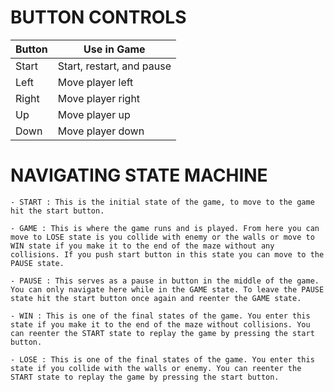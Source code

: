 # BUTTON CONTROLS
| Button | Use in Game |
| -------- | ----------- |
|  Start | Start, restart, and pause |
| Left | Move player left |
| Right | Move player right |
| Up | Move player up |
| Down | Move player down |

# NAVIGATING STATE MACHINE
    - START : This is the initial state of the game, to move to the game hit the start button.

    - GAME : This is where the game runs and is played. From here you can move to LOSE state is you collide with enemy or the walls or move to WIN state if you make it to the end of the maze without any collisions. If you push start button in this state you can move to the PAUSE state.

    - PAUSE : This serves as a pause in button in the middle of the game. You can only navigate here while in the GAME state. To leave the PAUSE state hit the start button once again and reenter the GAME state.

    - WIN : This is one of the final states of the game. You enter this state if you make it to the end of the maze without collisions. You can reenter the START state to replay the game by pressing the start button.

    - LOSE : This is one of the final states of the game. You enter this state if you collide with the walls or enemy. You can reenter the START state to replay the game by pressing the start button.